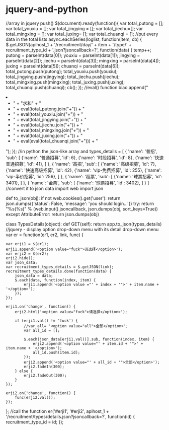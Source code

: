 jquery-and-python
=================
//array in jquery push()
$(document).ready(function(){
      var total_putong = [];
			var total_youxiu = [];
			var total_jingying = [];
			var total_jiechu=[];
			var total_mingxing = [];
			var total_juxing= [];
			var total_chuanqi = [];
//put every data in the total lists
			async.eachSeries(loglist, function(item, cb) {
				$.getJSON(apihost_1 + '/recruitment/day/' + item + '/type/' + recruitment_type_id + '.json?jsoncallback=?', function(data) {
					temp++;
					putong = parseInt(data[0]);
					youxiu = parseInt(data[1]);
					jingying = parseInt(data[2]);
					jiechu = parseInt(data[3]);
					mingxing = parseInt(data[4]);
					juxing = parseInt(data[5]);
					chuanqi = parseInt(data[6]);
					total_putong.push(putong);
					total_youxiu.push(youxiu);
					total_jingying.push(jingying);
					total_jiechu.push(jiechu);
					total_mingxing.push(mingxing);
					total_juxing.push(juxing);
					total_chuanqi.push(chuanqi);
					cb();
    });
    //eval() function
				biao.append("<li class='biao_bottom'><ul><li>" + "求和" + "</li><li>" + eval(total_putong.join("+")) + "</li><li>" + eval(total_youxiu.join("+")) + "</li><li>" + eval(total_jingying.join("+")) + "</li><li>" + eval(total_jiechu.join("+")) + "</li><li>" + eval(total_mingxing.join("+")) + "</li><li>" + eval(total_juxing.join("+")) + "</li><li>" + eval(eval(total_chuanqi.join("+"))) + "</li></ul></li>");
    });
    //in python the json-like array and 
    types_details = [
    {
        'name': '普招',
        'sub': [
            {'name': '普通招募', 'id': 6},
            {'name': '时段招募', 'id': 8},
            {'name': '快速普通招募', 'id': 41},
        ]
    },
    {
        'name': '高招',
        'sub': [
            {'name': '高级招募', 'id': 7},
            {'name': '快速高级招募', 'id': 42},
            {'name': 'vip-免费招募', 'id': 255},
            {'name': 'vip-半价招募', 'id': 256},
        ]
    },
    {
        'name': '超票',
        'sub': [
            {'name': '球票招募', 'id': 3401},
        ]
    },
    {
        'name': '金票',
        'sub': [
            {'name': '球票招募', 'id': 3402},
        ]
    }
]
//convert it to json data
import web
import json


def to_json(obj):
    if not web.cookies().get('user'):
        return json.dumps({'status': False, 'message': 'you should login...'})
    try:
        return "%s(%s)" % (web.input().jsoncallback, json.dumps(obj, sort_keys=True))
    except AttributeError:
        return json.dumps(obj)

class TypesDetails(object):
    def GET(self):
        return app.to_json(types_details)
//jquery - display option drop-down menu with its detail drop-down menu
var er = function(er1, er2, link, func) {

	var erji1 = $(er1);
	erji1.append('<option value="fuck">请选择</option>');
	var erji2 = $(er2);
	erji2.hide();
	var json_data;
	var recruitment_types_details = $.getJSON(link);
	recruitment_types_details.done(function(data) {
		json_data = data;
		$.each(data, function(index, item) {
			erji1.append('<option value ="' + index + '">' + item.name + '</option>');
		});
	});

	erji1.on('change', function() {
		erji2.html('<option value="fuck">请选择</option>');

		if (erji1.val() != 'fuck') {
			//var all= '<option value="all">全部</option>';
			var all_id = [];

			$.each(json_data[erji1.val()].sub, function(index, item) {
				erji2.append('<option value="' + item.id + '">' + item.name + '</option>');
				all_id.push(item.id);
			});
			erji2.append('<option value="' + all_id + '">全部</option>');
			erji2.fadeIn(300);
		} else {
			erji2.fadeOut(300);
		}
	});

	erji2.on('change', function() {
		func(erji2.val());
	});
};
//call the function
er('#erji1', '#erji2', apihost_1 + '/recruitment/types/details.json?jsoncallback=?', function(id) {
		recruitment_type_id = id;
	});
